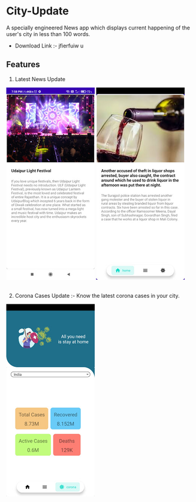 # City-Update
A specially engineered News app which displays current happening of the user's city in less than 100 words.
* Download Link :-  jfierfuiw u
## Features
1. Latest News Update  

<!-- * ![News Update](/images/) -->
 <img src="https://github.com/sam2001x/images/blob/main/news1.jpg"> <img src="https://github.com/sam2001x/images/blob/main/news2.jpg">  
 <br />  
 
 2. Corona Cases Update :- Know the latest corona cases in your city. 
  <img src="https://github.com/sam2001x/images/blob/main/corona.jpg">
